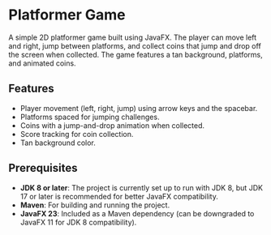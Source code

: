 # Platformer Game

A simple 2D platformer game built using JavaFX. The player can move left and right, jump between platforms, and collect coins that jump and drop off the screen when collected. The game features a tan background, platforms, and animated coins.

## Features
- Player movement (left, right, jump) using arrow keys and the spacebar.
- Platforms spaced for jumping challenges.
- Coins with a jump-and-drop animation when collected.
- Score tracking for coin collection.
- Tan background color.

## Prerequisites
- **JDK 8 or later**: The project is currently set up to run with JDK 8, but JDK 17 or later is recommended for better JavaFX compatibility.
- **Maven**: For building and running the project.
- **JavaFX 23**: Included as a Maven dependency (can be downgraded to JavaFX 11 for JDK 8 compatibility).

